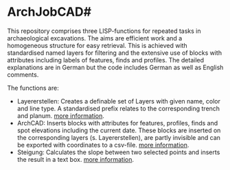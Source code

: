 # ArchJobCAD#


This repository comprises three LISP-functions for repeated tasks in archaeological excavations. The aims are efficient work and a homogeneous structure for easy retrieval. This is achieved with standardised named layers for filtering and the extensive use of blocks with attributes including labels of features, finds and profiles. The detailed explanations are in German but the code includes German as well as English comments.

The functions are:

- Layererstellen: Creates a definable set of Layers with given name, color and line type. A standardised prefix relates to the corresponding trench and planum. [more information](./Layererstellen-Info.md).
- ArchCAD: Inserts blocks with attributes for features, profiles, finds and spot elevations including the current date. These blocks are inserted on the corresponding layers (s. Layererstellen), are partly invisible and can be exported with coordinates to a csv-file. [more information](./ArchCAD-Info.md).
- Steigung: Calculates the slope between two selected points and inserts the result in a text box. [more information](./Steigung-Info.md).

